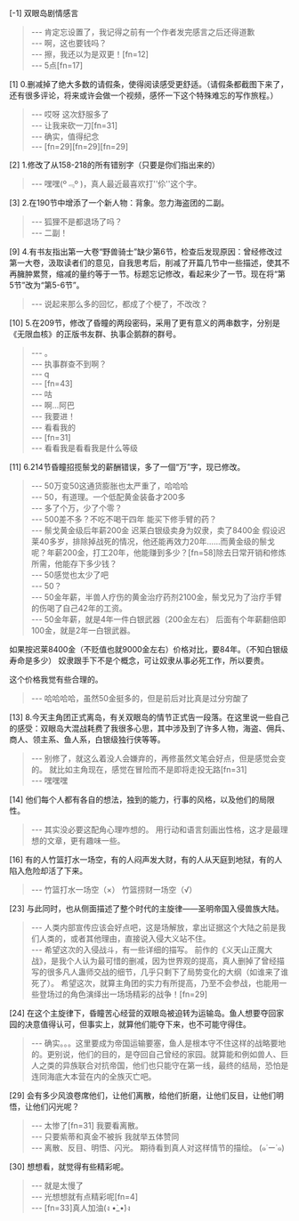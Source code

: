 
[-1] 双眼岛剧情感言
>--- 肯定忘设置了，我记得之前有一个作者发完感言之后还得道歉<br>
>--- 啊，这也要钱吗？<br>
>--- 擦，我还以为是双更！[fn=12]<br>
>--- 5点[fn=17]<br>

[1] 0.删减掉了绝大多数的请假条，使得阅读感受更舒适。（请假条都截图下来了，还有很多评论，将来或许会做一个视频，感怀一下这个特殊难忘的写作旅程。）
>--- 哎呀 这次舒服多了<br>
>--- 让我来砍一刀[fn=31]<br>
>--- 确实，值得纪念<br>
>--- [fn=29][fn=29][fn=29]<br>

[2] 1.修改了从158-218的所有错别字（只要是你们指出来的）
>--- 嘿嘿(º﹃º )，真人最近最喜欢打''伱''这个字。<br>

[3] 2.在190节中增添了一个新人物：背象。忽力海盗团的二副。
>--- 狐狸不是都退场了吗？<br>
>--- 二副！<br>

[9] 4.有书友指出第一大卷“野兽骑士”缺少第6节，检查后发现原因：曾经修改过第一大卷，汲取读者们的意见，自我思考后，削减了开篇几节中一些描述，使其不再臃肿累赘，缩减的量约等于一节。标题忘记修改，看起来少了一节。现在将“第5节”改为“第5-6节”。
>--- 说起来那么多的回忆，都成了个梗了，不改改？<br>

[10] 5.在209节，修改了昏瞳的两段密码，采用了更有意义的两串数字，分别是《无限血核》的正版书友群、执事企鹅群的群号。
>--- 。<br>
>--- 执事群查不到啊？<br>
>--- q<br>
>--- [fn=43]<br>
>--- 咕<br>
>--- 啊…阿巴<br>
>--- 我要进！<br>
>--- 看看我的<br>
>--- [fn=31]<br>
>--- 看看我是看看我是什么等级<br>

[11] 6.214节昏瞳招揽鬃戈的薪酬错误，多了一個“万”字，现已修改。
>--- 50万变50这通货膨胀也太严重了，哈哈哈<br>
>--- 50，有道理。一个低配黄金装备才200多<br>
>--- 多了个万，少了个零？<br>
>--- 500差不多？不吃不喝干四年 能买下修手臂的药？<br>
>--- 鬃戈黄金级后年薪200金
迟莱白银级卖身为奴隶，卖了8400金
假设迟莱40多岁，排除掉战死的情况，他还能再效力20年……而黄金级的鬃戈呢？年薪200金，打工20年，他能赚到多少？[fn=58]除去日常开销和修炼所需，他能存下多少钱？<br>
>--- 50感觉也太少了吧<br>
>--- 50？<br>
>--- 50金年薪，半兽人疗伤的黄金治疗药剂2100金，鬃戈兄为了治疗手臂的伤喝了自己42年的工资。<br>
>--- 50金年薪，就是4年一件白银武器（200金左右）
后面有个年薪翻倍即100金，就是2年一白银武器。

如果按迟莱8400金（不贬值也就9000金左右）价格对比，要84年。（不知白银级寿命是多少）
奴隶跟手下不是个概念，可让奴隶从事必死工作，所以要贵。

这个价格我觉有些合理的。<br>
>--- 哈哈哈哈，虽然50金挺多的，但是前后对比真是过分穷酸了<br>

[13] 8.今天主角团正式离岛，有关双眼岛的情节正式告一段落。在这里说一些自己的感受：双眼岛大混战耗费了我很多心思，其中涉及到了许多人物，海盗、佣兵、商人、领主系、鱼人系，白银级独行侠等等。
>--- 别修了，就这么着没人会嫌弃的，再修虽然文笔会好点，但是感觉会变的。
就比如主角现在，感觉在冒险而不是即将走投无路[fn=31]<br>
>--- 嘿嘿嘿<br>

[14] 他们每个人都有各自的想法，独到的能力，行事的风格，以及他们的局限性。
>--- 其实没必要这配角心理咋想的。
用行动和语言刻画出性格，这才是最理想的文章，更有趣味一些。<br>

[16] 有的人竹篮打水一场空，有的人闷声发大财，有的人从天庭到地狱，有的人陷入危险却活了下来。
>--- 竹篮打水一场空（×）
竹篮捞财一场空（√）<br>

[23] 与此同时，也从侧面描述了整个时代的主旋律——圣明帝国入侵兽族大陆。
>--- 人类内部宣传应该会好点吧，这是场解放，拿出证据这个大陆之前是我们人类的，或者其他理由，直接说入侵大义站不住。<br>
>--- 希望这次的入侵战斗，有一些详细的描写。
前作的《义天山正魔大战》，是我个人认为最可惜的删减，因为世界观的提高，真人删掉了曾经描写的很多凡人蛊师交战的细节，几乎只剩下了局势变化的大纲（如谁来了谁死了）。
希望这次，就算主角团的实力有所提高，乃至不会参战，也能用一些登场过的角色演绎出一场场精彩的战争！[fn=29]<br>

[24] 在这个主旋律下，昏瞳苦心经营的双眼岛被迫转为运输岛。鱼人想要夺回家园的决意值得认可，但事实上，就算他们能夺下来，也不可能守得住。
>--- 确实。。。这里要成为帝国运输要塞，鱼人是根本守不住这样的战略要地的。更别说，他们的目的，是夺回自己曾经的家园。就算能和例如兽人、巨人之类的异族联合对抗帝国，他们也只能守在第一线，最终的结局，恐怕是连同海底大本营在内的全族灭亡吧。<br>

[29] 会有多少风浪卷席他们，让他们离散，给他们折磨，让他们反目，让他们明悟，让他们闪光呢？
>--- 太惨了[fn=31]
我要看离散。<br>
>--- 只要紫蒂和真金不被拆   我就举五体赞同<br>
>--- 离散、反目、明悟、闪光。
期待看到真人对这样情节的描绘。
(๑˙ー˙๑)<br>

[30] 想想看，就觉得有些精彩呢。
>--- 就是太慢了<br>
>--- 光想想就有点精彩呢[fn=4]<br>
>--- [fn=33]真人加油(ง •̀_•́)ง<br>

